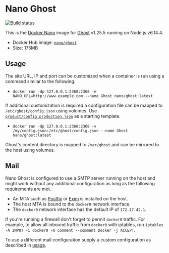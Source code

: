 Nano Ghost
==========

[![Build status][Build image]][Build]

This is the [Docker Nano](https://github.com/Docker-nano) image for [Ghost](https://ghost.org) v1.25.5
running on Node.js v6.14.4.

 * Docker Hub image: [`nano/ghost`][Docker Hub repo]
 * Size: 175MB

Usage
-----

The site URL, IP and port can be customized when a container is run using a command similar to the following.

 * `docker run -dp 127.0.0.1:2368:2368 -e NANO_URL=http://www.example.com --name Ghost nano/ghost:latest`

If additional customization is required a configuration file can be mapped to `/etc/ghost/config.json` using volumes.
Use [`product/config.production.json`](https://github.com/Docker-nano/Ghost/blob/master/product/config.production.json)
as a starting template.

 * `docker run -dp 127.0.0.1:2368:2368 -v /my/config.json:/etc/ghost/config.json --name Ghost nano/ghost:latest`

Ghost's content directory is mapped to `/var/ghost` and can be mirrored to the host using volumes.

Mail
----

Nano Ghost is configured to use a SMTP server running on the host and might work without any additional configuration
as long as the following requirements are met.

 * An MTA such as [Postfix](http://www.postfix.org) or [Exim](http://www.exim.org) is installed on the host.
 * The host MTA is bound to the `docker0` network interface.
 * The `docker0` network interface has the default IP of `172.17.42.1`.

If you're running a firewall don't forget to permit `docker0` traffic. For example, to allow all inbound traffic from
`docker0` with iptables, run `iptables -A INPUT -i docker0 -m comment --comment Docker -j ACCEPT`.

To use a different mail configuration supply a custom configuration as described in [usage](#usage).

  [Build]: https://dev.azure.com/Docker-nano/Ghost/_build/latest?definitionId=2
  [Build image]: https://dev.azure.com/Docker-nano/Ghost/_apis/build/status/Docker-nano.Ghost "Build status"
  [Docker Hub repo]: https://registry.hub.docker.com/u/nano/ghost
